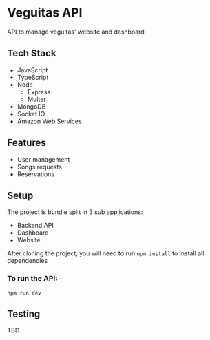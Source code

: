 # Veguitas API

API to manage veguitas' website and dashboard

## Tech Stack
* JavaScript
* TypeScript
* Node
  * Express
  * Multer
* MongoDB
* Socket IO
* Amazon Web Services

## Features
* User management
* Songs requests
* Reservations

## Setup

The project is bundle split in 3 sub applications: 
* Backend API
* Dashboard
* Website

After cloning the project, you will need to run `npm install` to install all dependencies

### To run the API:
`npm run dev`


## Testing
TBD